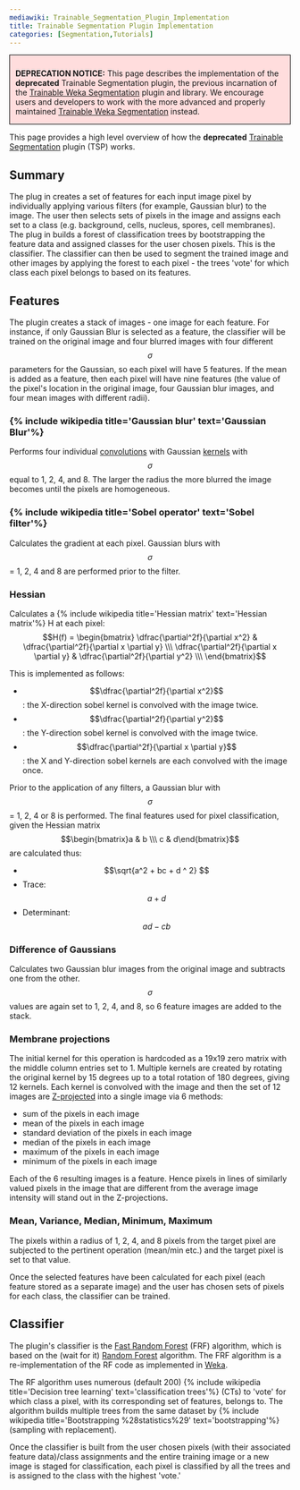 ```yaml
---
mediawiki: Trainable_Segmentation_Plugin_Implementation
title: Trainable Segmentation Plugin Implementation
categories: [Segmentation,Tutorials]
---
```


<div style="background:#fdd; padding: 10px 10px 0 10px; border: 1px solid black;">

**DEPRECATION NOTICE:** This page describes the implementation of the **deprecated** Trainable Segmentation plugin, the previous incarnation of the [Trainable Weka Segmentation](/plugins/tws) plugin and library. We encourage users and developers to work with the more advanced and properly maintained [Trainable Weka Segmentation](/plugins/tws) instead.

</div>

This page provides a high level overview of how the **deprecated** [Trainable Segmentation](/plugins/tws) plugin (TSP) works.

## Summary

The plug in creates a set of features for each input image pixel by individually applying various filters (for example, Gaussian blur) to the image. The user then selects sets of pixels in the image and assigns each set to a class (e.g. background, cells, nucleus, spores, cell membranes). The plug in builds a forest of classification trees by bootstrapping the feature data and assigned classes for the user chosen pixels. This is the classifier. The classifier can then be used to segment the trained image and other images by applying the forest to each pixel - the trees 'vote' for which class each pixel belongs to based on its features.

## Features

The plugin creates a stack of images - one image for each feature. For instance, if only Gaussian Blur is selected as a feature, the classifier will be trained on the original image and four blurred images with four different $$\sigma$$ parameters for the Gaussian, so each pixel will have 5 features. If the mean is added as a feature, then each pixel will have nine features (the value of the pixel's location in the original image, four Gaussian blur images, and four mean images with different radii).

### {% include wikipedia title='Gaussian blur' text='Gaussian Blur'%}

Performs four individual [convolutions](http://homepages.inf.ed.ac.uk/rbf/HIPR2/convolve.htm) with Gaussian [kernels](http://homepages.inf.ed.ac.uk/rbf/HIPR2/convolve.htm) with $$\sigma$$ equal to 1, 2, 4, and 8. The larger the radius the more blurred the image becomes until the pixels are homogeneous.

### {% include wikipedia title='Sobel operator' text='Sobel filter'%}

Calculates the gradient at each pixel. Gaussian blurs with $$\sigma$$ = 1, 2, 4 and 8 are performed prior to the filter.

### Hessian

Calculates a {% include wikipedia title='Hessian matrix' text='Hessian matrix'%} H at each pixel: $$H(f) = \begin{bmatrix} \dfrac{\partial^2f}{\partial x^2} & \dfrac{\partial^2f}{\partial x \partial y} \\\ \dfrac{\partial^2f}{\partial x \partial y} & \dfrac{\partial^2f}{\partial y^2} \\\ \end{bmatrix}$$

This is implemented as follows:

-   $$\dfrac{\partial^2f}{\partial x^2}$$: the X-direction sobel kernel is convolved with the image twice.
-   $$\dfrac{\partial^2f}{\partial y^2}$$: the Y-direction sobel kernel is convolved with the image twice.
-   $$\dfrac{\partial^2f}{\partial x \partial y}$$: the X and Y-direction sobel kernels are each convolved with the image once.

Prior to the application of any filters, a Gaussian blur with $$\sigma$$ = 1, 2, 4 or 8 is performed. The final features used for pixel classification, given the Hessian matrix $$\begin{bmatrix}a & b \\\ c & d\end{bmatrix}$$ are calculated thus:

-   $$\sqrt{a^2 + bc + d ^ 2} $$
-   Trace: $$ a + d$$
-   Determinant: $$ ad - cb$$

### Difference of Gaussians

Calculates two Gaussian blur images from the original image and subtracts one from the other. $$\sigma$$ values are again set to 1, 2, 4, and 8, so 6 feature images are added to the stack.

### Membrane projections

The initial kernel for this operation is hardcoded as a 19x19 zero matrix with the middle column entries set to 1. Multiple kernels are created by rotating the original kernel by 15 degrees up to a total rotation of 180 degrees, giving 12 kernels. Each kernel is convolved with the image and then the set of 12 images are [Z-projected](/ij/docs/menus/image.html#stacks) into a single image via 6 methods:

-   sum of the pixels in each image
-   mean of the pixels in each image
-   standard deviation of the pixels in each image
-   median of the pixels in each image
-   maximum of the pixels in each image
-   minimum of the pixels in each image

Each of the 6 resulting images is a feature. Hence pixels in lines of similarly valued pixels in the image that are different from the average image intensity will stand out in the Z-projections.

### Mean, Variance, Median, Minimum, Maximum

The pixels within a radius of 1, 2, 4, and 8 pixels from the target pixel are subjected to the pertinent operation (mean/min etc.) and the target pixel is set to that value.

Once the selected features have been calculated for each pixel (each feature stored as a separate image) and the user has chosen sets of pixels for each class, the classifier can be trained.

## Classifier

The plugin's classifier is the [Fast Random Forest](http://code.google.com/p/fast-random-forest/) (FRF) algorithm, which is based on the (wait for it) [Random Forest](http://www.springerlink.com/content/u0p06167n6173512/) algorithm. The FRF algorithm is a re-implementation of the RF code as implemented in [Weka](http://www.cs.waikato.ac.nz/ml/weka/).

The RF algorithm uses numerous (default 200) {% include wikipedia title='Decision tree learning' text='classification trees'%} (CTs) to 'vote' for which class a pixel, with its corresponding set of features, belongs to. The algorithm builds multiple trees from the same dataset by {% include wikipedia title='Bootstrapping %28statistics%29' text='bootstrapping'%} (sampling with replacement).

Once the classifier is built from the user chosen pixels (with their associated feature data)/class assignments and the entire training image or a new image is staged for classification, each pixel is classified by all the trees and is assigned to the class with the highest 'vote.'

  
